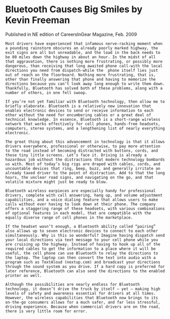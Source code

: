 # Bluetooth Causes Big Smiles						       by Kevin Freeman

Published in NE edition of CareersInGear Magazine, Feb. 2009

	Most drivers have experienced that infamous nerve-racking moment when a pounding rainstorm obscures an already poorly marked highway, the exit signs are all but unreadable, and the load in the back needs to be 80 miles down the highway in about an hour. In the midst of all that aggravation, there is nothing more frustrating, or possibly more dangerous, than receiving that long awaited phone call-with the local directions you need from dispatch-while the  phone itself lies just out of reach on the floorboard. Nothing more frustrating, that is, other than finally answering that phone and having to memorize the directions because you can’t look away long enough to write them down. Thankfully, Bluetooth has solved both of these problems, along with a number of others, in one fell swoop. 

	If you’re not yet familiar with Bluetooth technology, then allow me to briefly elaborate. Bluetooth is a relatively new innovation that enables electronic devices to send or receive information to each other without the need for encumbering cables or a great deal of technical knowledge. In essence, Bluetooth is a short-range wireless network that works effectively for cell phones, hands-free headsets, computers, stereo systems, and a lengthening list of nearly everything electronic. 

	The great thing about this advancement in technology is that it allows drivers everywhere, professional or otherwise, to pay more attention to the road instead of becoming distracted with buttons, cords, and those tiny little screens. Let’s face it. Driving is already a hazardous job without the distractions that modern technology bombards us with. Most of today’s big rigs are draped with cables, cords, and uncountable devices that ring, beep, buzz, and generally irritate an already taxed driver to the point of distraction. Add to that the long hours, the unclear road signs, and navigating on the go, and that volatile mixture might just be ready to blow. 

	Bluetooth wireless earpieces are especially handy for professional drivers, complete with call answering, hang up, and volume adjustment capabilities, and a voice dialing feature that allows users to make calls without ever having to look down at their phone. The company offers a staggering range of these headsets, with various combinations of optional features in each model, that are compatible with the equally diverse range of cell phones in the marketplace.

	If the headset wasn’t enough, a Bluetooth ability called “pairing” also allows up to seven electronic devices to connect to each other simultaneously. Why is this so wonderful? Imagine having dispatch send your local directions via text message to your cell phone while you are cruising up the highway. Instead of having to hook up all of the required cables to get the information to a place where it will be useful, the cell phone can use Bluetooth to relay the directions to the laptop. The laptop can then convert the text into audio with a program such as TextAloud (nextup.com) and broadcast your directions through the sound system as you drive. If a hard copy is preferred for later reference, Bluetooth can also send the directions to the enabled printer as well. 

	Although the possibilities are nearly endless for Bluetooth technology, it doesn’t drive the truck by itself – yet – making high levels of safety and awareness essential for drivers at all times. However, the wireless capabilities that Bluetooth now brings to its on-the-go consumers allows for a much safer, and far less stressful, driving experience. Because when commercial drivers are on the road, there is very little room for error. 

